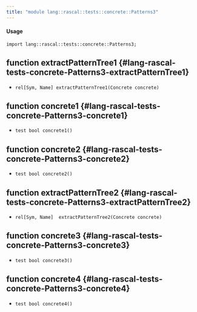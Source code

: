 ```yaml
---
title: "module lang::rascal::tests::concrete::Patterns3"
---
```


#### Usage

`import lang::rascal::tests::concrete::Patterns3;`

## function extractPatternTree1 {#lang-rascal-tests-concrete-Patterns3-extractPatternTree1}

* ``rel[Sym, Name] extractPatternTree1(Concrete concrete)``

## function concrete1 {#lang-rascal-tests-concrete-Patterns3-concrete1}

* ``test bool concrete1()``

## function concrete2 {#lang-rascal-tests-concrete-Patterns3-concrete2}

* ``test bool concrete2()``

## function extractPatternTree2 {#lang-rascal-tests-concrete-Patterns3-extractPatternTree2}

* ``rel[Sym, Name]  extractPatternTree2(Concrete concrete)``

## function concrete3 {#lang-rascal-tests-concrete-Patterns3-concrete3}

* ``test bool concrete3()``

## function concrete4 {#lang-rascal-tests-concrete-Patterns3-concrete4}

* ``test bool concrete4()``


